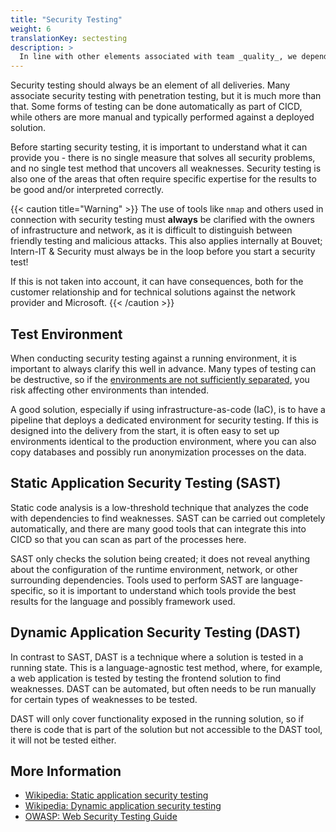 ```yaml
---
title: "Security Testing"
weight: 6
translationKey: sectesting
description: >
  In line with other elements associated with team _quality_, we depend on testing to verify that we have achieved the goal. Security testing is an important part of this, as it allows us to demonstrate that the delivery is not vulnerable to certain attack methods.
---
```


Security testing should always be an element of all deliveries. Many associate security testing with penetration testing, but it is much more than that. Some forms of testing can be done automatically as part of CICD, while others are more manual and typically performed against a deployed solution.

Before starting security testing, it is important to understand what it can provide you - there is no single measure that solves all security problems, and no single test method that uncovers all weaknesses. Security testing is also one of the areas that often require specific expertise for the results to be good and/or interpreted correctly.

{{< caution title="Warning" >}}
The use of tools like `nmap` and others used in connection with security testing must **always** be clarified with the owners of infrastructure and network, as it is difficult to distinguish between friendly testing and malicious attacks. This also applies internally at Bouvet; Intern-IT & Security must always be in the loop before you start a security test!

If this is not taken into account, it can have consequences, both for the customer relationship and for technical solutions against the network provider and Microsoft.
{{< /caution >}}

## Test Environment
When conducting security testing against a running environment, it is important to always clarify this well in advance. Many types of testing can be destructive, so if the [environments are not sufficiently separated](/design/segregation/), you risk affecting other environments than intended.

A good solution, especially if using infrastructure-as-code (IaC), is to have a pipeline that deploys a dedicated environment for security testing. If this is designed into the delivery from the start, it is often easy to set up environments identical to the production environment, where you can also copy databases and possibly run anonymization processes on the data.

## Static Application Security Testing (SAST)
Static code analysis is a low-threshold technique that analyzes the code with dependencies to find weaknesses. SAST can be carried out completely automatically, and there are many good tools that can integrate this into CICD so that you can scan as part of the processes here.

SAST only checks the solution being created; it does not reveal anything about the configuration of the runtime environment, network, or other surrounding dependencies. Tools used to perform SAST are language-specific, so it is important to understand which tools provide the best results for the language and possibly framework used.

## Dynamic Application Security Testing (DAST)
In contrast to SAST, DAST is a technique where a solution is tested in a running state. This is a language-agnostic test method, where, for example, a web application is tested by testing the frontend solution to find weaknesses. DAST can be automated, but often needs to be run manually for certain types of weaknesses to be tested.

DAST will only cover functionality exposed in the running solution, so if there is code that is part of the solution but not accessible to the DAST tool, it will not be tested either.

## More Information
* [Wikipedia: Static application security testing](https://en.wikipedia.org/wiki/Static_application_security_testing)
* [Wikipedia: Dynamic application security testing](https://en.wikipedia.org/wiki/Dynamic_application_security_testing)
* [OWASP: Web Security Testing Guide](https://owasp.org/www-project-web-security-testing-guide/)
